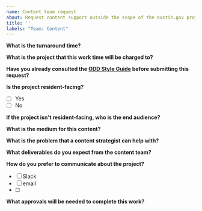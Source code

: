 ```yaml
---
name: Content team request
about: Request content support outside the scope of the austin.gov project
title: ''
labels: "Team: Content"
---
```


**What is the turnaround time?**

**What is the project that this work time will be charged to?**

**Have you already consulted the [ODD Style Guide](https://cityofaustin.gitbook.io/digital-style-guide/) before submitting this request?**

**Is the project resident-facing?**
- [ ] Yes
- [ ] No

**If the project isn't resident-facing, who is the end audience?**

**What is the medium for this content?**

**What is the problem that a content strategist can help with?**

**What deliverables do you expect from the content team?**

**How do you prefer to communicate about the project?**
- [ ] Slack
- [ ] email
- [ ] 

**What approvals will be needed to complete this work?**
<!--- Add the program or contact we need to send the completed work to. --->
